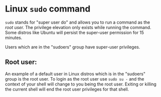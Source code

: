 
# Linux `sudo` command
`sudo` stands for "super user do" and allows you to run a command as the *root user.* The privilege elevation only exists while running the command. Some distros like Ubuntu will persist the super-user permission for 15 minutes.

Users which are in the "sudoers" group have super-user privileges.

## Root user:
An example of a default user in Linux distros which is in the "sudoers" group is the root user. To login as the root user use `sudo su -` and the context of your shell will change to you being the root user. Exiting or killing the current shell will end the root user privileges for that shell.